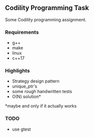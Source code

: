 ## Codility Programming Task
Some Codility programming assignment. 

### Requirements
- g++
- make
- linux
- c++17

### Highlights
- Strategy design pattern
- unique_ptr's
- some rough handwritten tests
- O(N) solution*

*maybe and only if it actually works

### TODO
- use gtest
